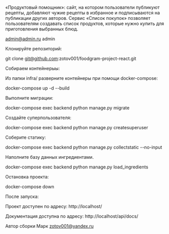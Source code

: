 «Продуктовый помощник»: сайт, на котором пользователи публикуют рецепты, добавляют чужие рецепты в избранное и подписываются на публикации других авторов. Сервис «Список покупок» позволяет пользователям создавать список продуктов, которые нужно купить для приготовления выбранных блюд. 

admin@admin.ru
admin

Клонируйте репозиторий:

git clone git@github.com:zotov001/foodgram-project-react.git

Собираем контейнерыы:

Из папки infra/ разверните контейнеры при помощи docker-compose:

docker-compose up -d --build

Выполните миграции:

docker-compose exec backend python manage.py migrate

Создайте суперпользователя:

docker-compose exec backend python manage.py createsuperuser

Соберите статику:

docker-compose exec backend python manage.py collectstatic --no-input

Наполните базу данных ингредиентами.

docker-compose exec backend python manage.py load_ingredients

Остановка проекта:

docker-compose down

После запуска:

Проект доступен по адресу: http://localhost/

Документация доступна по адресу: http://localhost/api/docs/

Автор сборки Марк zotov001@yandex.ru